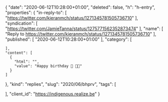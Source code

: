 {
  "date": "2020-06-12T10:28:00+01:00",
  "deleted": false,
  "h": "h-entry",
  "properties": {
    "in-reply-to": [
      "https://twitter.com/kieranmch/status/1271345781505736710"
    ],
    "syndication": [
      "https://twitter.com/JamieTanna/status/1275771562352873474"
    ],
    "name": [
      "Reply to https://twitter.com/kieranmch/status/1271345781505736710"
    ],
    "published": [
      "2020-06-12T10:28:00+01:00"
    ],
    "category": [

    ],
    "content": [
      {
        "html": "",
        "value": "Happy birthday 🎂 🎉🎈"
      }
    ]
  },
  "kind": "replies",
  "slug": "2020/06/bhprv",
  "tags": [

  ],
  "client_id": "https://indigenous.realize.be"
}
